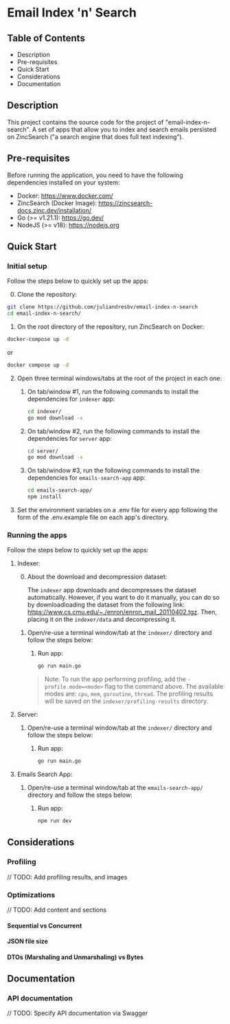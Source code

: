 # Email Index 'n' Search

## Table of Contents

* Description
* Pre-requisites
* Quick Start
* Considerations
* Documentation

## Description

This project contains the source code for the project of "email-index-n-search". A set of apps that allow you to index and search emails persisted on ZincSearch ("a search engine that does full text indexing").

## Pre-requisites

Before running the application, you need to have the following dependencies installed on your system:

* Docker: https://www.docker.com/
* ZincSearch (Docker Image): https://zincsearch-docs.zinc.dev/installation/
* Go (>= v1.21.1): https://go.dev/
* NodeJS (>= v18): https://nodejs.org

## Quick Start

### Initial setup

Follow the steps below to quickly set up the apps:

0. Clone the repository:

```bash
git clone https://github.com/juliandresbv/email-index-n-search
cd email-index-n-search/
```

1. On the root directory of the repository, run ZincSearch on Docker:

```bash
docker-compose up -d
```

or

```bash
docker compose up -d
```

2. Open three terminal windows/tabs at the root of the project in each one:
    
    1. On tab/window #1, run the following commands to install the dependencies for `indexer` app:

        ```bash
        cd indexer/
        go mod download -x
        ```

    2. On tab/window #2, run the following commands to install the dependencies for `server` app:

        ```bash
        cd server/
        go mod download -x
        ```

    3. On tab/window #3, run the following commands to install the dependencies for `emails-search-app` app:

        ```bash
        cd emails-search-app/
        npm install
        ```

3. Set the environment variables on a .env file for every app following the form of the .env.example file on each app's directory.

### Running the apps

Follow the steps below to quickly set up the apps:

1. Indexer:

    0. About the download and decompression dataset:

        The `indexer` app downloads and decompresses the dataset automatically. However, if you want to do it manually, you can do so by downloadloading the dataset from the following link: https://www.cs.cmu.edu/~./enron/enron_mail_20110402.tgz. Then, placing it on the `indexer/data` and decompressing it.

    1. Open/re-use a terminal window/tab at the `indexer/` directory and follow the steps below:

        1. Run app:

            ```bash
            go run main.go
            ```

        > Note: To run the app performing profiling, add the `-profile.mode=<mode>` flag to the command above. The available modes are: `cpu`, `mem`, `goroutine`, `thread`. The profiling results will be saved on the `indexer/profiling-results` directory.


2. Server:

    1. Open/re-use a terminal window/tab at the `indexer/` directory and follow the steps below:

        1. Run app:

            ```bash
            go run main.go
            ```

3. Emails Search App:

    1. Open/re-use a terminal window/tab at the `emails-search-app/` directory and follow the steps below:

        1. Run app:

            ```bash
            npm run dev
            ```

## Considerations

### Profiling

// TODO: Add profiling results, and images

### Optimizations

// TODO: Add content and sections 

#### Sequential vs Concurrent

#### JSON file size

#### DTOs (Marshaling and Unmarshaling) vs Bytes

## Documentation

### API documentation

// TODO: Specify API documentation via Swagger

